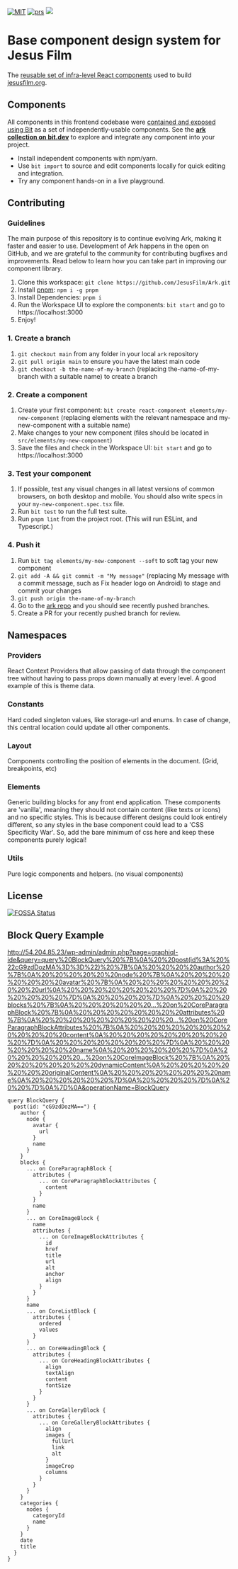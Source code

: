 <a href="https://opensource.org/licenses/MIT"><img alt="MIT" src="https://img.shields.io/badge/License-MIT-blue.svg"></a>
<a href="#contributing"><img alt="prs" src="https://img.shields.io/badge/PRs-welcome-brightgreen.svg"></a>
<a href="https://app.fossa.com/projects/git%2Bgithub.com%2FJesusFilm%2FArk?ref=badge_shield" alt="FOSSA Status"><img src="https://app.fossa.com/api/projects/git%2Bgithub.com%2FJesusFilm%2FArk.svg?type=shield"/></a>

# Base component design system for Jesus Film

The [reusable set of infra-level React components](https://bit.dev/jesus-film/ark)
used to build [jesusfilm.org](https://jesusfilm.org).

## Components

All components in this frontend codebase were [contained and exposed using Bit](https://github.com/teambit/bit) as a set of independently-usable components. See the **[ark collection on bit.dev](https://bit.dev/jesus-film/ark)** to explore and integrate any component into your project.

- Install independent components with npm/yarn.
- Use `bit import` to source and edit components locally for quick editing and integration.
- Try any component hands-on in a live playground.

## Contributing

### Guidelines

The main purpose of this repository is to continue evolving Ark, making it faster and easier to use. Development of Ark happens in the open on GitHub, and we are grateful to the community for contributing bugfixes and improvements. Read below to learn how you can take part in improving our component library.

1. Clone this workspace: `git clone https://github.com/JesusFilm/Ark.git`
2. Install [pnpm](https://pnpm.io/): `npm i -g pnpm`
3. Install Dependencies: `pnpm i`
4. Run the Workspace UI to explore the components: `bit start` and go to https://localhost:3000
5. Enjoy!

### 1. Create a branch

1. `git checkout main` from any folder in your local `ark` repository
2. `git pull origin main` to ensure you have the latest main code
3. `git checkout -b the-name-of-my-branch` (replacing the-name-of-my-branch with a suitable name) to create a branch

### 2. Create a component

1. Create your first component: `bit create react-component elements/my-new-component` (replacing elements with the relevant namespace and my-new-component with a suitable name)
2. Make changes to your new component (files should be located in `src/elements/my-new-component`)
3. Save the files and check in the Workspace UI: `bit start` and go to https://localhost:3000

### 3. Test your component

1. If possible, test any visual changes in all latest versions of common browsers, on both desktop and mobile. You should also write specs in your `my-new-component.spec.tsx` file.
2. Run `bit test` to run the full test suite.
3. Run `pnpm lint` from the project root. (This will run ESLint, and Typescript.)

### 4. Push it

1. Run `bit tag elements/my-new-component --soft` to soft tag your new component
2. `git add -A && git commit -m "My message"` (replacing My message with a commit message, such as Fix header logo on Android) to stage and commit your changes
3. `git push origin the-name-of-my-branch`
4. Go to the [ark repo](https://github.com/JesusFilm/Ark) and you should see recently pushed branches.
5. Create a PR for your recently pushed branch for review.

## Namespaces

### Providers

React Context Providers that allow passing of data through the component tree without having to pass props down manually at every level. A good example of this is theme data.

### Constants

Hard coded singleton values, like storage-url and enums. In case of change, this central location could update all other components.

### Layout

Components controlling the position of elements in the document. (Grid, breakpoints, etc)

### Elements

Generic building blocks for any front end application.
These components are 'vanilla', meaning they should not contain content (like texts or icons) and no specific styles. This is because different designs could look entirely different, so any styles in the base component could lead to a 'CSS Specificity War'. So, add the bare minimum of css here and keep these components purely logical!

### Utils

Pure logic components and helpers. (no visual components)

## License

[![FOSSA Status](https://app.fossa.com/api/projects/git%2Bgithub.com%2FJesusFilm%2FArk.svg?type=large)](https://app.fossa.com/projects/git%2Bgithub.com%2FJesusFilm%2FArk?ref=badge_large)


## Block Query Example

http://54.204.85.23/wp-admin/admin.php?page=graphiql-ide&query=query%20BlockQuery%20%7B%0A%20%20post(id%3A%20%22cG9zdDozMA%3D%3D%22)%20%7B%0A%20%20%20%20author%20%7B%0A%20%20%20%20%20%20node%20%7B%0A%20%20%20%20%20%20%20%20avatar%20%7B%0A%20%20%20%20%20%20%20%20%20%20url%0A%20%20%20%20%20%20%20%20%7D%0A%20%20%20%20%20%20%7D%0A%20%20%20%20%7D%0A%20%20%20%20blocks%20%7B%0A%20%20%20%20%20%20...%20on%20CoreParagraphBlock%20%7B%0A%20%20%20%20%20%20%20%20attributes%20%7B%0A%20%20%20%20%20%20%20%20%20%20...%20on%20CoreParagraphBlockAttributes%20%7B%0A%20%20%20%20%20%20%20%20%20%20%20%20content%0A%20%20%20%20%20%20%20%20%20%20%7D%0A%20%20%20%20%20%20%20%20%7D%0A%20%20%20%20%20%20%20%20name%0A%20%20%20%20%20%20%7D%0A%20%20%20%20%20%20...%20on%20CoreImageBlock%20%7B%0A%20%20%20%20%20%20%20%20dynamicContent%0A%20%20%20%20%20%20%20%20originalContent%0A%20%20%20%20%20%20%20%20name%0A%20%20%20%20%20%20%7D%0A%20%20%20%20%7D%0A%20%20%7D%0A%7D%0A&operationName=BlockQuery
```
query BlockQuery {
  post(id: "cG9zdDozMA==") {
    author {
      node {
        avatar {
          url
        }
        name
      }
    }
    blocks {
      ... on CoreParagraphBlock {
        attributes {
          ... on CoreParagraphBlockAttributes {
            content
          }
        }
        name
      }
      ... on CoreImageBlock {
        name
        attributes {
          ... on CoreImageBlockAttributes {
            id
            href
            title
            url
            alt
            anchor
            align
          }
        }
      }
      name
      ... on CoreListBlock {
        attributes {
          ordered
          values
        }
      }
      ... on CoreHeadingBlock {
        attributes {
          ... on CoreHeadingBlockAttributes {
            align
            textAlign
            content
            fontSize
          }
        }
      }
      ... on CoreGalleryBlock {
        attributes {
          ... on CoreGalleryBlockAttributes {
            align
            images {
              fullUrl
              link
              alt
            }
            imageCrop
            columns
          }
        }
      }
    }
    categories {
      nodes {
        categoryId
        name
      }
    }
    date
    title
  }
}
```